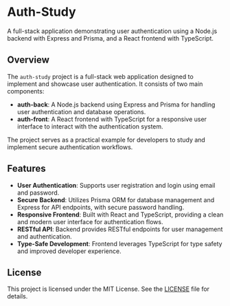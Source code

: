 # Auth-Study

A full-stack application demonstrating user authentication using a Node.js backend with Express and Prisma, and a React frontend with TypeScript.

## Overview

The `auth-study` project is a full-stack web application designed to implement and showcase user authentication. It consists of two main components:
- **auth-back**: A Node.js backend using Express and Prisma for handling user authentication and database operations.
- **auth-front**: A React frontend with TypeScript for a responsive user interface to interact with the authentication system.

The project serves as a practical example for developers to study and implement secure authentication workflows.

## Features

- **User Authentication**: Supports user registration and login using email and password.
- **Secure Backend**: Utilizes Prisma ORM for database management and Express for API endpoints, with secure password handling.
- **Responsive Frontend**: Built with React and TypeScript, providing a clean and modern user interface for authentication flows.
- **RESTful API**: Backend provides RESTful endpoints for user management and authentication.
- **Type-Safe Development**: Frontend leverages TypeScript for type safety and improved developer experience.


## License

This project is licensed under the MIT License. See the [LICENSE](LICENSE) file for details.
